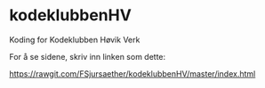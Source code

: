 # kodeklubbenHV
Koding for Kodeklubben Høvik Verk

For å se sidene, skriv inn linken som dette:

https://rawgit.com/FSjursaether/kodeklubbenHV/master/index.html
